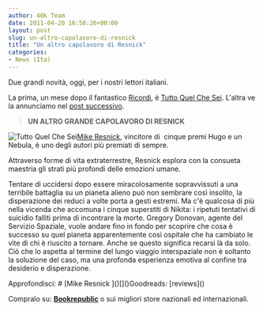 ```yaml
---
author: 40k Team
date: 2011-04-20 16:58:26+00:00
layout: post
slug: un-altro-capolavoro-di-resnick
title: "Un altro capolavoro di Resnick"
categories:
- News (Ita)
---
```


Due grandi novità, oggi, per i nostri lettori italiani.

La prima, un mese dopo il fantastico [Ricordi](http://www.bookrepublic.it/book/9788865860533-ricordi/), è [Tutto Quel Che Sei](http://www.bookrepublic.it/book/9788865860588-tutto-quel-che-sei/). L'altra ve la annunciamo nel [post successivo](http://www.40kbooks.com/?p=7949).


> **UN ALTRO GRANDE CAPOLAVORO DI RESNICK**

![Tutto Quel Che Sei](http://www.40kbooks.com/wp-content/uploads/tutto-resnick_I-sito1.jpg)[Mike Resnick](http://www.40kbooks.com/?p=51), vincitore di  cinque premi Hugo e un Nebula, è uno degli autori più premiati di sempre.

Attraverso forme di vita extraterrestre, Resnick esplora con la consueta maestria gli strati più profondi delle emozioni umane.

Tentare di uccidersi dopo essere miracolosamente sopravvissuti a una terribile battaglia su un pianeta alieno può non sembrare così insolito, la disperazione dei reduci a volte porta a gesti estremi. Ma c\'è qualcosa di più nella vicenda che accomuna i cinque superstiti di Nikita: i ripetuti tentativi di suicidio falliti prima di incontrare la morte. Gregory Donovan, agente del Servizio Spaziale, vuole andare fino in fondo per scoprire che cosa è successo su quel pianeta apparentemente così ospitale che ha cambiato le vite di chi è riuscito a tornare. Anche se questo significa recarsi là da solo. Ciò che lo aspetta al termine del lungo viaggio interspaziale non è soltanto la soluzione del caso, ma una profonda esperienza emotiva al confine tra desiderio e disperazione.

Approfondisci:
# [Mike Resnick
](\)[](\)Goodreads: [reviews](\)


Compralo su: **[Bookrepublic](http://www.bookrepublic.it/book/9788865860588-tutto-quel-che-sei/)** o sui migliori store nazionali ed internazionali.
